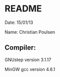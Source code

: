 README
======
Date: 15/01/13

Name: Christian Poulsen

Compiler:
---------
GNUstep version 3.1.17

MinGW gcc version 4.6.1
